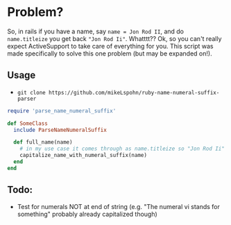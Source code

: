 # Problem?
So, in rails if you have a name, say `name = Jon Rod II`, and do `name.titleize` you get back `"Jon Rod Ii"`. Whatttt??
Ok, so you can't really expect ActiveSupport to take care of everything for you. This script was made specifically
to solve this one problem (but may be expanded on!).

## Usage
  * `git clone https://github.com/mikeLspohn/ruby-name-numeral-suffix-parser`

```ruby
require 'parse_name_numeral_suffix'

def SomeClass
  include ParseNameNumeralSuffix

  def full_name(name)
    # in my use case it comes through as name.titleize so "Jon Rod Ii"
    capitalize_name_with_numeral_suffix(name)
  end
end
```

## Todo:
  * Test for numerals NOT at end of string (e.g. "The numeral vi stands for something" probably already capitalized though)
  
